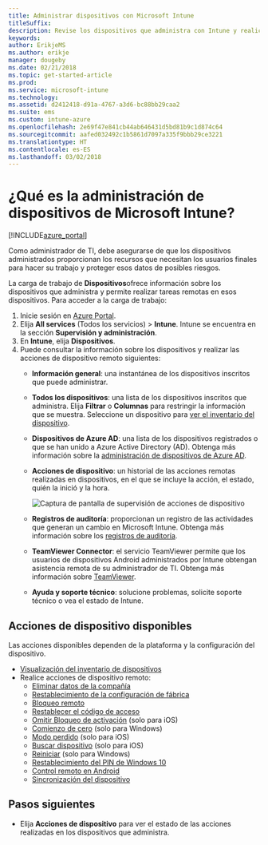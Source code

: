 ```yaml
---
title: Administrar dispositivos con Microsoft Intune
titleSuffix: 
description: Revise los dispositivos que administra con Intune y realice varias operaciones en ellos.
keywords: 
author: ErikjeMS
ms.author: erikje
manager: dougeby
ms.date: 02/21/2018
ms.topic: get-started-article
ms.prod: 
ms.service: microsoft-intune
ms.technology: 
ms.assetid: d2412418-d91a-4767-a3d6-bc88bb29caa2
ms.suite: ems
ms.custom: intune-azure
ms.openlocfilehash: 2e69f47e841cb44ab646431d5bd81b9c1d874c64
ms.sourcegitcommit: aafed032492c1b5861d7097a335f9bbb29ce3221
ms.translationtype: HT
ms.contentlocale: es-ES
ms.lasthandoff: 03/02/2018
---
```

# <a name="what-is-microsoft-intune-device-management"></a>¿Qué es la administración de dispositivos de Microsoft Intune?


[!INCLUDE[azure_portal](./includes/azure_portal.md)]

Como administrador de TI, debe asegurarse de que los dispositivos administrados proporcionan los recursos que necesitan los usuarios finales para hacer su trabajo y proteger esos datos de posibles riesgos.

La carga de trabajo de **Dispositivos**ofrece información sobre los dispositivos que administra y permite realizar tareas remotas en esos dispositivos. Para acceder a la carga de trabajo:

1. Inicie sesión en [Azure Portal](https://portal.azure.com).
2. Elija **All services** (Todos los servicios)  > **Intune**. Intune se encuentra en la sección **Supervisión y administración**.
3. En **Intune**, elija **Dispositivos**.
4. Puede consultar la información sobre los dispositivos y realizar las acciones de dispositivo remoto siguientes:
    - **Información general**: una instantánea de los dispositivos inscritos que puede administrar.
    - **Todos los dispositivos**: una lista de los dispositivos inscritos que administra. Elija **Filtrar** o **Columnas** para restringir la información que se muestra. Seleccione un dispositivo para [ver el inventario del dispositivo](device-inventory.md).
    - **Dispositivos de Azure AD**: una lista de los dispositivos registrados o que se han unido a Azure Active Directory (AD). Obtenga más información sobre la [administración de dispositivos de Azure AD](https://docs.microsoft.com/azure/active-directory/device-management-introduction).
    - **Acciones de dispositivo**: un historial de las acciones remotas realizadas en dispositivos, en el que se incluye la acción, el estado, quién la inició y la hora.

        ![Captura de pantalla de supervisión de acciones de dispositivo](./media/monitor-device-actions.png)

    - **Registros de auditoría**: proporcionan un registro de las actividades que generan un cambio en Microsoft Intune. Obtenga más información sobre los [registros de auditoría](monitor-audit-logs.md).
    - **TeamViewer Connector**: el servicio TeamViewer permite que los usuarios de dispositivos Android administrados por Intune obtengan asistencia remota de su administrador de TI. Obtenga más información sobre [TeamViewer](device-profile-android-teamviewer.md).
    - **Ayuda y soporte técnico**: solucione problemas, solicite soporte técnico o vea el estado de Intune.  
    
## <a name="available-device-actions"></a>Acciones de dispositivo disponibles
Las acciones disponibles dependen de la plataforma y la configuración del dispositivo.

- [Visualización del inventario de dispositivos](device-inventory.md)
- Realice acciones de dispositivo remoto:
    - [Eliminar datos de la compañía](devices-wipe.md#remove-company-data)
    - [Restablecimiento de la configuración de fábrica](devices-wipe.md#factory-reset)
    - [Bloqueo remoto](device-remote-lock.md)
    - [Restablecer el código de acceso](device-passcode-reset.md)
    - [Omitir Bloqueo de activación](device-activation-lock-bypass.md) (solo para iOS)
    - [Comienzo de cero](device-fresh-start.md) (solo para Windows)
    - [Modo perdido](device-lost-mode.md) (solo para iOS)
    - [Buscar dispositivo](device-locate.md) (solo para iOS)
    - [Reiniciar](device-restart.md) (solo para Windows)
    - [Restablecimiento del PIN de Windows 10](device-windows-pin-reset.md)
    - [Control remoto en Android](device-profile-android-teamviewer.md)
    - [Sincronización del dispositivo](device-sync.md)


## <a name="next-steps"></a>Pasos siguientes

- Elija **Acciones de dispositivo** para ver el estado de las acciones realizadas en los dispositivos que administra.
